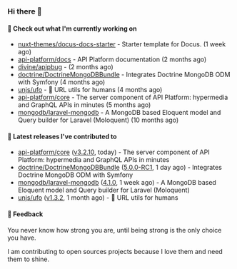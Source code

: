 ### Hi there 👋

#### 👷 Check out what I'm currently working on

- [nuxt-themes/docus-docs-starter](https://github.com/nuxt-themes/docus-docs-starter) - Starter template for Docus. (1 week ago)
- [api-platform/docs](https://github.com/api-platform/docs) - API Platform documentation (2 months ago)
- [divine/apipbug](https://github.com/divine/apipbug) -  (2 months ago)
- [doctrine/DoctrineMongoDBBundle](https://github.com/doctrine/DoctrineMongoDBBundle) - Integrates Doctrine MongoDB ODM with Symfony (4 months ago)
- [unjs/ufo](https://github.com/unjs/ufo) - 🔗 URL utils for humans (4 months ago)
- [api-platform/core](https://github.com/api-platform/core) - The server component of API Platform: hypermedia and GraphQL APIs in minutes (5 months ago)
- [mongodb/laravel-mongodb](https://github.com/mongodb/laravel-mongodb) - A MongoDB based Eloquent model and Query builder for Laravel (Moloquent) (10 months ago)

#### 🔭 Latest releases I've contributed to

- [api-platform/core](https://github.com/api-platform/core) ([v3.2.10](https://github.com/api-platform/core/releases/tag/v3.2.10), today) - The server component of API Platform: hypermedia and GraphQL APIs in minutes
- [doctrine/DoctrineMongoDBBundle](https://github.com/doctrine/DoctrineMongoDBBundle) ([5.0.0-RC1](https://github.com/doctrine/DoctrineMongoDBBundle/releases/tag/5.0.0-RC1), 1 day ago) - Integrates Doctrine MongoDB ODM with Symfony
- [mongodb/laravel-mongodb](https://github.com/mongodb/laravel-mongodb) ([4.1.0](https://github.com/mongodb/laravel-mongodb/releases/tag/4.1.0), 1 week ago) - A MongoDB based Eloquent model and Query builder for Laravel (Moloquent)
- [unjs/ufo](https://github.com/unjs/ufo) ([v1.3.2](https://github.com/unjs/ufo/releases/tag/v1.3.2), 1 month ago) - 🔗 URL utils for humans

#### 💬 Feedback
You never know how strong you are, until being strong is the only choice you have.

I am contributing to open sources projects because I love them and need them to shine.
